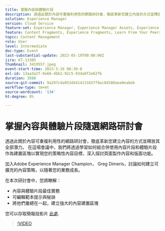 ```yaml
---
title: 掌握內容與體驗片段
description: 透過此關於內容可重複利用性的網路研討會，徹底革新您建立內容的方式並釋放其全部潛力。
solution: Experience Manager
version: Cloud Service
feature-set: Experience Manager, Experience Manager Assets, Experience Manager Sites
feature: Content Fragments, Experience Fragments, Learn From Your Peers
topic: Content Management
role: User
level: Intermediate
doc-type: Event
last-substantial-update: 2023-05-19T00:00:00Z
jira: KT-13305
thumbnail: 3419557.jpeg
event-start-time: 2023-5-16 08:30-8
exl-id: 13aa3a2f-0a66-4bb2-92c5-93da0f2e62fb
duration: 3560
source-git-commit: 9a297cda953d4414131657f9ac84580aea0eabeb
workflow-type: tm+mt
source-wordcount: '134'
ht-degree: 0%

---
```


# 掌握內容與體驗片段隨選網路研討會

透過此關於內容可重複利用性的網路研討會，徹底革新您建立內容的方式並釋放其全部潛力。 在這場會議中，我們將透過學習如何組合併使用內容片段和體驗片段作為建置區塊以實現您的策略性內容目標，深入探討頁面製作內容和版面功能。

加入Adobe Experience Manager Champion， Greg Dimeris，討論如何建立可擴充的內容策略，以隨著您的業務成長。

在本次研討會中，您將瞭解：

* 內容與體驗片段最佳實務
* 可編輯範本提示與秘訣
* 將他們彙總在一起，建立強大的內容建置區塊

您可以存取簡報投影片 [此處](../../assets/experience-manager/may2023/mastering-content-and-experience-fragments/AEM_Content_fragments_and_Experience_Fragments_Webinar_Session_Final.pdf).

>[!VIDEO](https://video.tv.adobe.com/v/3419557/?learn=on)
